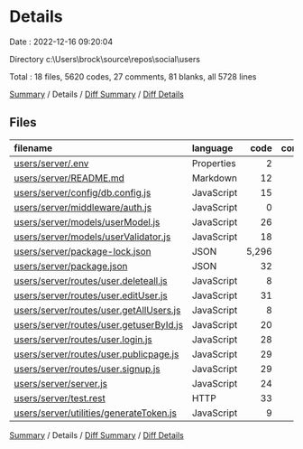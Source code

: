 # Details

Date : 2022-12-16 09:20:04

Directory c:\\Users\\brock\\source\\repos\\social\\users

Total : 18 files,  5620 codes, 27 comments, 81 blanks, all 5728 lines

[Summary](results.md) / Details / [Diff Summary](diff.md) / [Diff Details](diff-details.md)

## Files
| filename | language | code | comment | blank | total |
| :--- | :--- | ---: | ---: | ---: | ---: |
| [users/server/.env](/users/server/.env) | Properties | 2 | 0 | 0 | 2 |
| [users/server/README.md](/users/server/README.md) | Markdown | 12 | 0 | 2 | 14 |
| [users/server/config/db.config.js](/users/server/config/db.config.js) | JavaScript | 15 | 0 | 3 | 18 |
| [users/server/middleware/auth.js](/users/server/middleware/auth.js) | JavaScript | 0 | 0 | 1 | 1 |
| [users/server/models/userModel.js](/users/server/models/userModel.js) | JavaScript | 26 | 1 | 2 | 29 |
| [users/server/models/userValidator.js](/users/server/models/userValidator.js) | JavaScript | 18 | 2 | 4 | 24 |
| [users/server/package-lock.json](/users/server/package-lock.json) | JSON | 5,296 | 0 | 1 | 5,297 |
| [users/server/package.json](/users/server/package.json) | JSON | 32 | 0 | 1 | 33 |
| [users/server/routes/user.deleteall.js](/users/server/routes/user.deleteall.js) | JavaScript | 8 | 0 | 2 | 10 |
| [users/server/routes/user.editUser.js](/users/server/routes/user.editUser.js) | JavaScript | 31 | 7 | 8 | 46 |
| [users/server/routes/user.getAllUsers.js](/users/server/routes/user.getAllUsers.js) | JavaScript | 8 | 0 | 2 | 10 |
| [users/server/routes/user.getuserById.js](/users/server/routes/user.getuserById.js) | JavaScript | 20 | 0 | 5 | 25 |
| [users/server/routes/user.login.js](/users/server/routes/user.login.js) | JavaScript | 28 | 3 | 11 | 42 |
| [users/server/routes/user.publicpage.js](/users/server/routes/user.publicpage.js) | JavaScript | 29 | 4 | 10 | 43 |
| [users/server/routes/user.signup.js](/users/server/routes/user.signup.js) | JavaScript | 29 | 4 | 10 | 43 |
| [users/server/server.js](/users/server/server.js) | JavaScript | 24 | 0 | 4 | 28 |
| [users/server/test.rest](/users/server/test.rest) | HTTP | 33 | 6 | 13 | 52 |
| [users/server/utilities/generateToken.js](/users/server/utilities/generateToken.js) | JavaScript | 9 | 0 | 2 | 11 |

[Summary](results.md) / Details / [Diff Summary](diff.md) / [Diff Details](diff-details.md)